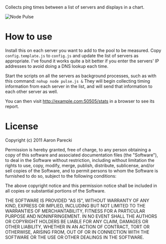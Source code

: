 Collects ping times between a list of servers and displays in a chart.

![Node Pulse](http://aaronpk.github.com/node-pulse.png "Node Pulse")

How to use
==========

Install this on each server you want to add to the pool to be measured. Copy `config.template.js`
to `config.js` and update the list of servers as appropriate. I've found it works quite a bit better
if you enter the servers' IP addresses to avoid doing a DNS lookup each time.

Start the scripts on all the servers as background processes, such as with this command:
`nohup node pulse.js &` They will begin collecting timing information from each server in the list,
and will send that information to each other server as well.

You can then visit http://example.com:50505/stats in a browser to see its report.


License
=======
Copyright (c) 2011 Aaron Parecki

Permission is hereby granted, free of charge, to any person obtaining
a copy of this software and associated documentation files (the
"Software"), to deal in the Software without restriction, including
without limitation the rights to use, copy, modify, merge, publish,
distribute, sublicense, and/or sell copies of the Software, and to
permit persons to whom the Software is furnished to do so, subject to
the following conditions:

The above copyright notice and this permission notice shall be
included in all copies or substantial portions of the Software.

THE SOFTWARE IS PROVIDED "AS IS", WITHOUT WARRANTY OF ANY KIND,
EXPRESS OR IMPLIED, INCLUDING BUT NOT LIMITED TO THE WARRANTIES OF
MERCHANTABILITY, FITNESS FOR A PARTICULAR PURPOSE AND
NONINFRINGEMENT. IN NO EVENT SHALL THE AUTHORS OR COPYRIGHT HOLDERS BE
LIABLE FOR ANY CLAIM, DAMAGES OR OTHER LIABILITY, WHETHER IN AN ACTION
OF CONTRACT, TORT OR OTHERWISE, ARISING FROM, OUT OF OR IN CONNECTION
WITH THE SOFTWARE OR THE USE OR OTHER DEALINGS IN THE SOFTWARE.